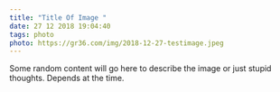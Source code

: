 ```yaml
---
title: "Title Of Image "
date: 27 12 2018 19:04:40
tags: photo
photo: https://gr36.com/img/2018-12-27-testimage.jpeg
---
```

Some random content will go here to describe the image or just stupid thoughts. Depends at the time.
